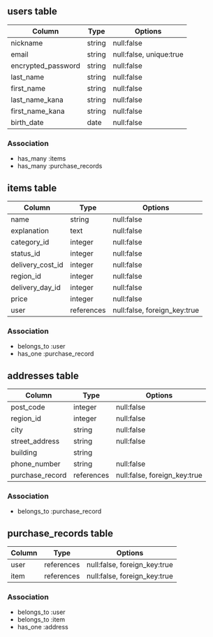 ## users table

|Column            |Type  |Options                |
|------------------|------|-----------------------|
|nickname          |string|null:false             |
|email             |string|null:false, unique:true|
|encrypted_password|string|null:false             |
|last_name         |string|null:false             |
|first_name        |string|null:false             |
|last_name_kana    |string|null:false             |
|first_name_kana   |string|null:false             |
|birth_date        |date  |null:false             |

### Association
- has_many :items
- has_many :purchase_records



## items table

|Column             |Type      |Options                     |
|-------------------|----------|----------------------------|
|name               |string    |null:false                  |
|explanation        |text      |null:false                  |
|category_id        |integer   |null:false                  |
|status_id          |integer   |null:false                  |
|delivery_cost_id   |integer   |null:false                  |
|region_id          |integer   |null:false                  |
|delivery_day_id    |integer   |null:false                  |
|price              |integer   |null:false                  |
|user               |references|null:false, foreign_key:true|

### Association
- belongs_to :user
- has_one :purchase_record



## addresses table

|Column           |Type       |Options                     |
|-----------------|-----------|----------------------------|
|post_code        |integer    |null:false                  |
|region_id        |integer    |null:false                  |
|city             |string     |null:false                  |
|street_address   |string     |null:false                  |
|building         |string     |                            |
|phone_number     |string     |null:false                  |
|purchase_record  |references |null:false, foreign_key:true|

### Association
- belongs_to :purchase_record


## purchase_records table

|Column           |Type           |Options                     |
|-----------------|---------------|----------------------------|
|user             |references     |null:false, foreign_key:true|
|item             |references     |null:false, foreign_key:true|



### Association
- belongs_to :user
- belongs_to :item
- has_one :address
